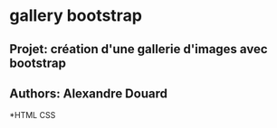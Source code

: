 # gallery bootstrap

## Projet: création d'une gallerie d'images avec bootstrap

## Authors: Alexandre Douard

*HTML CSS
